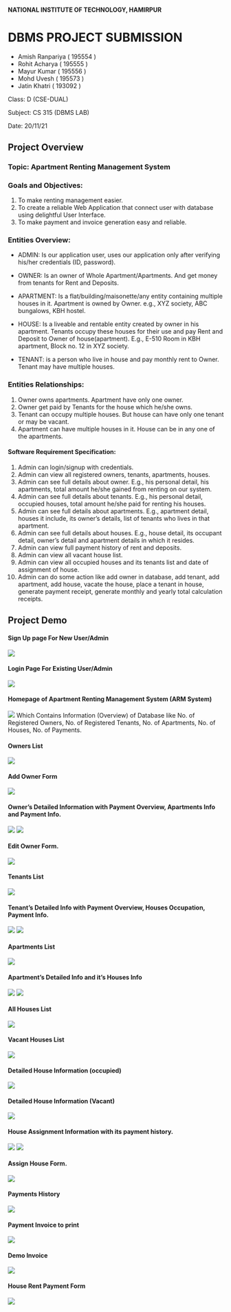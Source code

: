 #### NATIONAL INSTITUTE OF TECHNOLOGY, HAMIRPUR

# DBMS PROJECT SUBMISSION

- Amish Ranpariya ( 195554 )
- Rohit Acharya ( 195555 )
- Mayur Kumar ( 195556 )
- Mohd Uvesh ( 195573 )
- Jatin Khatri ( 193092 )

Class: D (CSE-DUAL)

Subject: CS 315 (DBMS LAB)

Date: 20/11/21

## Project Overview

### Topic: Apartment Renting Management System

### Goals and Objectives:

1. To make renting management easier.
2. To create a reliable Web Application that connect user with database using delightful User Interface.
3. To make payment and invoice generation easy and reliable.

### Entities Overview:

- ADMIN: Is our application user, uses our application only after verifying his/her credentials (ID, password).

- OWNER: Is an owner of Whole Apartment/Apartments. And get money from tenants for Rent and Deposits.

- APARTMENT: Is a flat/building/maisonette/any entity containing multiple houses in it. Apartment is owned by Owner. e.g., XYZ society, ABC bungalows, KBH hostel.

- HOUSE: Is a liveable and rentable entity created by owner in his apartment. Tenants occupy these houses for their use and pay Rent and Deposit to Owner of house(apartment). E.g., E-510 Room in KBH apartment, Block no. 12 in XYZ society.

- TENANT: is a person who live in house and pay monthly rent to Owner. Tenant may have multiple houses.

### Entities Relationships:

1. Owner owns apartments. Apartment have only one owner.
2. Owner get paid by Tenants for the house which he/she owns.
3. Tenant can occupy multiple houses. But house can have only one tenant or may be vacant.
4. Apartment can have multiple houses in it. House can be in any one of the apartments.

#### Software Requirement Specification:

1. Admin can login/signup with credentials.
2. Admin can view all registered owners, tenants, apartments, houses.
3. Admin can see full details about owner. E.g., his personal detail, his apartments, total amount he/she gained from renting on our system.
4. Admin can see full details about tenants. E.g., his personal detail, occupied houses, total amount he/she paid for renting his houses.
5. Admin can see full details about apartments. E.g., apartment detail, houses it include, its owner’s details, list of tenants who lives in that apartment.
6. Admin can see full details about houses. E.g., house detail, its occupant detail, owner’s detail and apartment details in which it resides.
7. Admin can view full payment history of rent and deposits.
8. Admin can view all vacant house list.
9. Admin can view all occupied houses and its tenants list and date of assignment of house.
10. Admin can do some action like add owner in database, add tenant, add apartment, add house, vacate the house, place a tenant in house, generate payment receipt, generate monthly and yearly total calculation receipts.

## Project Demo

#### Sign Up page For New User/Admin

![](<image/Screenshot%20(76).png>)

#### Login Page For Existing User/Admin

![](<image/Screenshot%20(75).png>)

#### Homepage of Apartment Renting Management System (ARM System)

![](<image/Screenshot%20(42).png>)
Which Contains Information (Overview) of Database like No. of Registered Owners, No. of Registered Tenants, No. of Apartments, No. of Houses, No. of Payments.

#### Owners List

![](<image/Screenshot%20(43).png>)

#### Add Owner Form

![](<image/Screenshot%20(44).png>)

#### Owner’s Detailed Information with Payment Overview, Apartments Info and Payment Info.

![](<image/Screenshot%20(45).png>)
![](<image/Screenshot%20(46).png>)

#### Edit Owner Form.

![](<image/Screenshot%20(48).png>)

#### Tenants List

![](<image/Screenshot%20(49).png>)

<!-- #### Add Tenant Form. -->

<!-- ![](<image/Screenshot%20(50).png>) -->

#### Tenant’s Detailed Info with Payment Overview, Houses Occupation, Payment Info.

![](<image/Screenshot%20(51).png>)
![](<image/Screenshot%20(53).png>)

<!-- #### Edit Tenant Info Form. -->

<!-- ![](<image/Screenshot%20(54).png>) -->

#### Apartments List

![](<image/Screenshot%20(55).png>)

<!-- #### Add Apartment Form -->

<!-- ![](<image/Screenshot%20(56).png>) -->

#### Apartment’s Detailed Info and it’s Houses Info

![](<image/Screenshot%20(57).png>)
![](<image/Screenshot%20(59).png>)

<!-- #### Edit Apartment Details Form -->

<!-- ![](<image/Screenshot%20(58).png>) -->

#### All Houses List

![](<image/Screenshot%20(60).png>)

#### Vacant Houses List

![](<image/Screenshot%20(61).png>)

<!-- #### Occupied Houses List -->

<!-- ![](<image/Screenshot%20(62).png>) -->

<!-- #### Add House Form -->

<!-- ![](<image/Screenshot%20(63).png>) -->

#### Detailed House Information (occupied)

![](<image/Screenshot%20(64).png>)

#### Detailed House Information (Vacant)

![](<image/Screenshot%20(65).png>)

#### House Assignment Information with its payment history.

![](<image/Screenshot%20(66).png>)
![](<image/Screenshot%20(67).png>)

#### Assign House Form.

![](<image/Screenshot%20(69).png>)

#### Payments History

![](<image/Screenshot%20(70).png>)

#### Payment Invoice to print

![](<image/Screenshot%20(71).png>)

#### Demo Invoice

![](image/invoice.png)

#### House Rent Payment Form

![](<image/Screenshot%20(74).png>)
